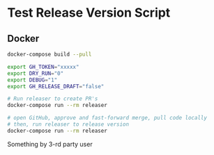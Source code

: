 # Test Release Version Script

## Docker

```sh
docker-compose build --pull

export GH_TOKEN="xxxxx"
export DRY_RUN="0"
export DEBUG="1"
export GH_RELEASE_DRAFT="false"

# Run releaser to create PR's
docker-compose run --rm releaser

# open GitHub, approve and fast-forward merge, pull code locally
# then, run releaser to release version
docker-compose run --rm releaser

```

Something by 3-rd party user
